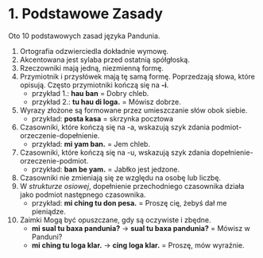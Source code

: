 
# 1. Podstawowe Zasady

Oto 10 podstawowych zasad języka Pandunia.

1. Ortografia odzwierciedla dokładnie wymowę.
2. Akcentowana jest sylaba przed ostatnią spółgłoską.
3. Rzeczowniki mają jedną, niezmienną formę.
4. Przymiotnik i przysłówek mają tę samą formę. Poprzedzają słowa, które opisują. Często przymiotniki kończą się na **-i**.
    - przykład 1.: **hau ban** = Dobry chleb.
    - przykład 2.: **tu hau di loga.** = Mówisz dobrze.
5. Wyrazy złożone są formowane przez umieszczanie słów obok siebie.
    - przykład: **posta kasa** = skrzynka pocztowa
6. Czasowniki, które kończą się na -a, wskazują szyk zdania podmiot-orzeczenie-dopełnienie.
    - przykład: **mi yam ban.** = Jem chleb.
7. Czasowniki, które kończą się na -u, wskazują szyk zdania dopełnienie-orzeczenie-podmiot.
    - przykład: **ban be yam.** = Jabłko jest jedzone.
8. Czasowniki nie zmieniają się ze względu na osobę lub liczbę.
9. W _strukturze osiowej_, dopełnienie przechodniego czasownika działa jako podmiot następnego czasownika.
    - przykład: **mi ching tu don pesa.** = Proszę cię, żebyś dał me pieniądze.
10. Zaimki Mogą być opuszczane, gdy są oczywiste i zbędne.
    - **mi sual tu baxa pandunia?** → **sual tu baxa pandunia?** = Mówisz w Panduni?
    - **mi ching tu loga klar.** →  **cing loga klar.** = Proszę, mów wyraźnie.

